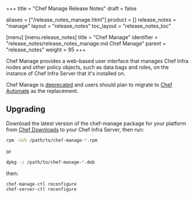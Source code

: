+++
title = "Chef Manage Release Notes"
draft = false

aliases = ["/release_notes_manage.html"]
product = []
release_notes = "manage"
layout = "release_notes"
toc_layout = "release_notes_toc"

[menu]
  [menu.release_notes]
    title = "Chef Manage"
    identifier = "release_notes/release_notes_manage.md Chef Manage"
    parent = "release_notes"
    weight = 95
+++

Chef Manage provides a web-based user interface that manages Chef Infra nodes and other policy objects, such as data bags and roles, on the instance of Chef Infra Server that it's installed on.

Chef Manage is [deprecated](/versions/#deprecated) and users should plan to migrate to [Chef Automate](/automate/) as the replacement.

## Upgrading

Download the latest version of the chef-manage package for your platform from [Chef Downloads](https://www.chef.io/downloads) to your Chef Infra Server, then run:

```bash
rpm -Uvh /path/to/chef-manage-*.rpm
```

or

```bash
dpkg -i /path/to/chef-manage-*.deb
```

then:

```bash
chef-manage-ctl reconfigure
chef-server-ctl reconfigure
```
